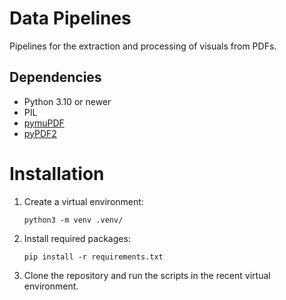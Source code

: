 # Data Pipelines

Pipelines for the extraction and processing of visuals from PDFs.

## Dependencies

- Python 3.10 or newer 
- PIL
- [pymuPDF](https://pymupdf.readthedocs.io/en/latest/intro.html)
- [pyPDF2](https://pypdf2.readthedocs.io/en/3.0.0/)

# Installation

1. Create a virtual environment:
    ```shell
    python3 -m venv .venv/
    ```
2. Install required packages:

    ```shell
    pip install -r requirements.txt
    ```
3. Clone the repository and run the scripts in the recent virtual environment.

